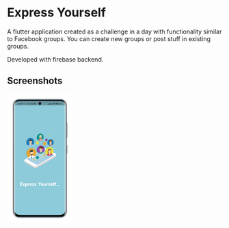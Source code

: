 # Express Yourself

A flutter application created as a challenge in a day with functionality similar to Facebook groups.
You can create new groups or post stuff in existing groups.

Developed with firebase backend.

## Screenshots

<img src="./screenshots/1.png?raw=true" height="300">
